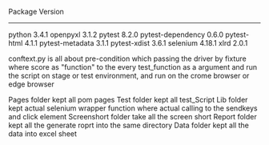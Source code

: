 Package                        Version
------------------------------ -----------
python                         3.4.1
openpyxl                       3.1.2
pytest                         8.2.0
pytest-dependency              0.6.0
pytest-html                    4.1.1
pytest-metadata                3.1.1
pytest-xdist                   3.6.1
selenium                       4.18.1
xlrd                           2.0.1

conftext.py is all about pre-condition which passing the driver by fixture where score as "function" to the every test_function as a argument and run the script on stage or test environment,
and run on the crome browser or edge browser

Pages folder kept all pom pages 
Test folder kept all test_Script
Lib folder kept actual selenium wrapper function where actual calling to the sendkeys and click element
Screenshort folder take all the screen short
Report folder kept all the generate roprt into the same directory
Data folder kept all the data into excel sheet
